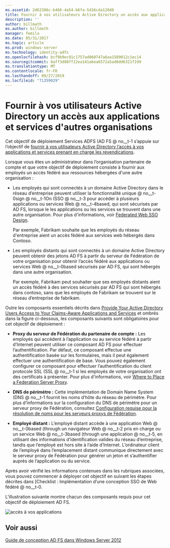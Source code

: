 ```yaml
---
ms.assetid: 2d62386c-b466-4a54-b6fa-5d16cda120d8
title: Fournir à vos utilisateurs Active Directory un accès aux applications et services d'autres organisations
description: ''
author: billmath
ms.author: billmath
manager: femila
ms.date: 05/31/2017
ms.topic: article
ms.prod: windows-server
ms.technology: identity-adfs
ms.openlocfilehash: bcf9b9ec91c1757ad060747a6aa1589012c1ec14
ms.sourcegitcommit: 6aff3d88ff22ea141a6ea6572a5ad8dd6321f199
ms.translationtype: MT
ms.contentlocale: fr-FR
ms.lasthandoff: 09/27/2019
ms.locfileid: "71359029"
---
```

# <a name="provide-your-active-directory-users-access-to-the-applications-and-services-of-other-organizations"></a>Fournir à vos utilisateurs Active Directory un accès aux applications et services d'autres organisations

Cet objectif de déploiement Services ADFS \(AD FS @ no__t-1 s’appuie sur l’objectif de [fournir à vos utilisateurs Active Directory l’accès à vos applications et services prenant en charge les revendications](Provide-Your-Active-Directory-Users-Access-to-Your-Claims-Aware-Applications-and-Services.md).  
  
Lorsque vous êtes un administrateur dans l’organisation partenaire de compte et que votre objectif de déploiement consiste à fournir aux employés un accès fédéré aux ressources hébergées d'une autre organisation :  
  
-   Les employés qui sont connectés à un domaine Active Directory dans le réseau d’entreprise peuvent utiliser la fonctionnalité unique @ no__t-0sign @ no__t-1On \(SSO @ no__t-3 pour accéder à plusieurs applications ou services Web @ no__t-4based, qui sont sécurisés par AD FS, lorsque le les applications ou les services se trouvent dans une autre organisation. Pour plus d'informations, voir [Federated Web SSO Design](Federated-Web-SSO-Design.md).  
  
    Par exemple, Fabrikam souhaite que les employés du réseau d'entreprise aient un accès fédéré aux services web hébergés dans Contoso.  
  
-   Les employés distants qui sont connectés à un domaine Active Directory peuvent obtenir des jetons AD FS à partir du serveur de Fédération de votre organisation pour obtenir l’accès fédéré aux applications ou services Web @ no__t-0based sécurisés par AD FS, qui sont hébergés dans une autre organisation.  
  
    Par exemple, Fabrikam peut souhaiter que ses employés distants aient un accès fédéré à des services sécurisés par AD FS qui sont hébergés dans contoso, sans que les employés de Fabrikam se trouvent sur le réseau d’entreprise de fabrikam.  
  
Outre les composants essentiels décrits dans [Provide Your Active Directory Users Access to Your Claims-Aware Applications and Services](Provide-Your-Active-Directory-Users-Access-to-Your-Claims-Aware-Applications-and-Services.md) et ombrés dans la figure ci-dessous, les composants suivants sont obligatoires pour cet objectif de déploiement :  
  
-   **Proxy du serveur de Fédération du partenaire de compte :** Les employés qui accèdent à l’application ou au service fédéré à partir d’Internet peuvent utiliser ce composant AD FS pour effectuer l’authentification. Par défaut, ce composant effectue une authentification basée sur les formulaires, mais il peut également effectuer une authentification de base. Vous pouvez également configurer ce composant pour effectuer l’authentification du client protocole SSL \(SSL @ no__t-1 si les employés de votre organisation ont des certificats à présenter. Pour plus d'informations, voir [Where to Place a Federation Server Proxy](Where-to-Place-a-Federation-Server-Proxy.md).  
  
-   **DNS de périmètre :** Cette implémentation de Domain Name System \(DNS @ no__t-1 fournit les noms d’hôte du réseau de périmètre. Pour plus d’informations sur la configuration du DNS de périmètre pour un serveur proxy de Fédération, consultez [Configuration requise pour la résolution de noms pour les serveurs proxys de Fédération](Name-Resolution-Requirements-for-Federation-Server-Proxies.md).  
  
-   **Employé distant :** L’employé distant accède à une application Web @ no__t-0based \(through un navigateur Web @ no__t-2 pris en charge ou un service Web @ no__t-3based \(through une application @ no__t-5, en utilisant des informations d’identification valides du réseau d’entreprise, tandis que l’employé est hors site à l’aide d’Internet. L’ordinateur client de l’employé dans l’emplacement distant communique directement avec le serveur proxy de Fédération pour générer un jeton et s’authentifier auprès de l’application ou du service.  
  
Après avoir vérifié les informations contenues dans les rubriques associées, vous pouvez commencer à déployer cet objectif en suivant les étapes décrites dans [Checklist : Implémentation d’une conception SSO de Web fédéré @ no__t-0.  
  
L’illustration suivante montre chacun des composants requis pour cet objectif de déploiement AD FS.  
  
![accès à vos applications](media/50af4837-31e0-451f-a942-e705c2300065.gif)  
  
## <a name="see-also"></a>Voir aussi
[Guide de conception AD FS dans Windows Server 2012](AD-FS-Design-Guide-in-Windows-Server-2012.md)
